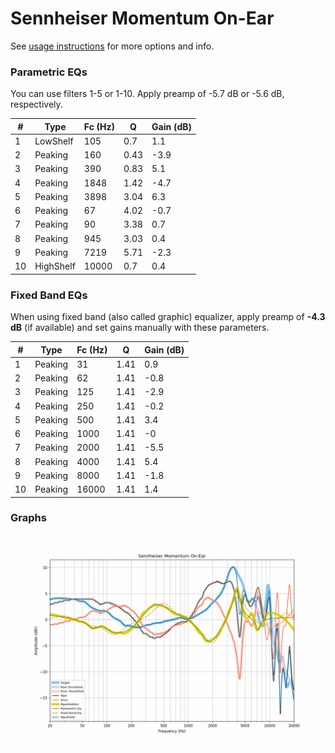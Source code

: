# Sennheiser Momentum On-Ear
See [usage instructions](https://github.com/jaakkopasanen/AutoEq#usage) for more options and info.

### Parametric EQs
You can use filters 1-5 or 1-10. Apply preamp of -5.7 dB or -5.6 dB, respectively.

|   # | Type      |   Fc (Hz) |    Q |   Gain (dB) |
|-----|-----------|-----------|------|-------------|
|   1 | LowShelf  |       105 | 0.7  |         1.1 |
|   2 | Peaking   |       160 | 0.43 |        -3.9 |
|   3 | Peaking   |       390 | 0.83 |         5.1 |
|   4 | Peaking   |      1848 | 1.42 |        -4.7 |
|   5 | Peaking   |      3898 | 3.04 |         6.3 |
|   6 | Peaking   |        67 | 4.02 |        -0.7 |
|   7 | Peaking   |        90 | 3.38 |         0.7 |
|   8 | Peaking   |       945 | 3.03 |         0.4 |
|   9 | Peaking   |      7219 | 5.71 |        -2.3 |
|  10 | HighShelf |     10000 | 0.7  |         0.4 |

### Fixed Band EQs
When using fixed band (also called graphic) equalizer, apply preamp of **-4.3 dB** (if available) and set gains manually with these parameters.

|   # | Type    |   Fc (Hz) |    Q |   Gain (dB) |
|-----|---------|-----------|------|-------------|
|   1 | Peaking |        31 | 1.41 |         0.9 |
|   2 | Peaking |        62 | 1.41 |        -0.8 |
|   3 | Peaking |       125 | 1.41 |        -2.9 |
|   4 | Peaking |       250 | 1.41 |        -0.2 |
|   5 | Peaking |       500 | 1.41 |         3.4 |
|   6 | Peaking |      1000 | 1.41 |        -0   |
|   7 | Peaking |      2000 | 1.41 |        -5.5 |
|   8 | Peaking |      4000 | 1.41 |         5.4 |
|   9 | Peaking |      8000 | 1.41 |        -1.8 |
|  10 | Peaking |     16000 | 1.41 |         1.4 |

### Graphs
![](./Sennheiser%20Momentum%20On-Ear.png)
